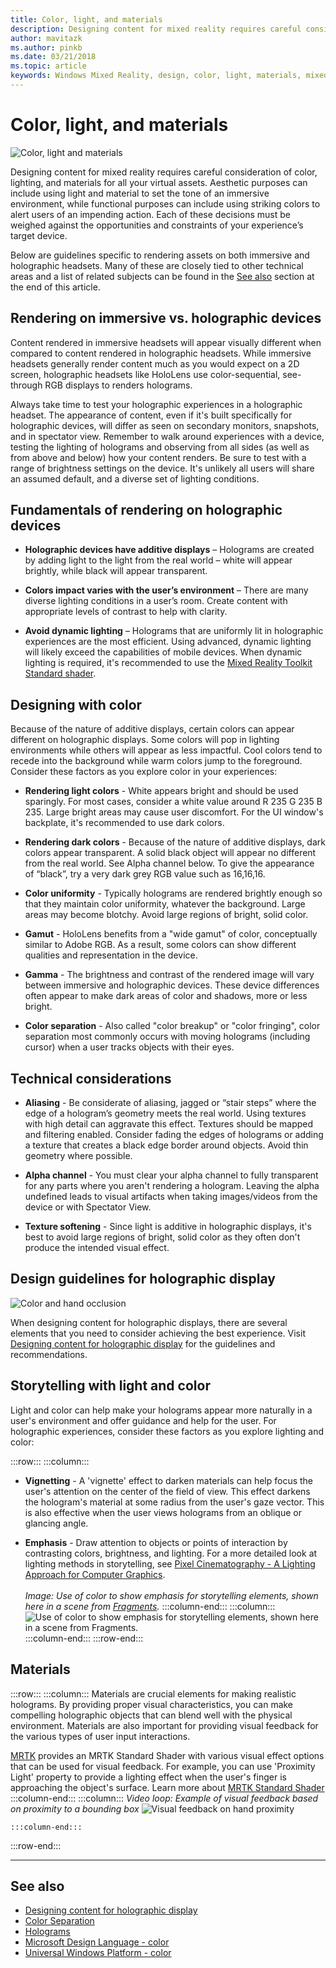 ```yaml
---
title: Color, light, and materials
description: Designing content for mixed reality requires careful consideration of color, lighting, and materials for all visual assets.
author: mavitazk
ms.author: pinkb 
ms.date: 03/21/2018
ms.topic: article
keywords: Windows Mixed Reality, design, color, light, materials, mixed reality headset, windows mixed reality headset, virtual reality headset, HoloLens, MRTK, Mixed Reality Toolkit
---
```


# Color, light, and materials

![Color, light and materials](images/RemoteRendering.jpg)

Designing content for mixed reality requires careful consideration of color, lighting, and materials for all your virtual assets. Aesthetic purposes can include using light and material to set the tone of an immersive environment, while functional purposes can include using striking colors to alert users of an impending action. Each of these decisions must be weighed against the opportunities and constraints of your experience’s target device.

Below are guidelines specific to rendering assets on both immersive and holographic headsets. Many of these are closely tied to other technical areas and a list of related subjects can be found in the [See also](color-light-and-materials.md#see-also) section at the end of this article.

## Rendering on immersive vs. holographic devices

Content rendered in immersive headsets will appear visually different when compared to content rendered in holographic headsets. While immersive headsets generally render content much as you would expect on a 2D screen, holographic headsets like HoloLens use color-sequential, see-through RGB displays to renders holograms.

Always take time to test your holographic experiences in a holographic headset. The appearance of content, even if it's built specifically for holographic devices, will differ as seen on secondary monitors, snapshots, and in spectator view. Remember to walk around experiences with a device, testing the lighting of holograms and observing from all sides (as well as from above and below) how your content renders. Be sure to test with a range of brightness settings on the device. It's unlikely all users will share an assumed default, and a diverse set of lighting conditions.

## Fundamentals of rendering on holographic devices

* **Holographic devices have additive displays** – Holograms are created by adding light to the light from the real world – white will appear brightly, while black will appear transparent.

* **Colors impact varies with the user’s environment** – There are many diverse lighting conditions in a user’s room. Create content with appropriate levels of contrast to help with clarity.

* **Avoid dynamic lighting** – Holograms that are uniformly lit in holographic experiences are the most efficient. Using advanced, dynamic lighting will likely exceed the capabilities of mobile devices. When dynamic lighting is required, it's recommended to use the [Mixed Reality Toolkit Standard shader](https://github.com/microsoft/MixedRealityToolkit-Unity/blob/mrtk_release/Documentation/README_MRTKStandardShader.md). 

## Designing with color

Because of the nature of additive displays, certain colors can appear different on holographic displays. Some colors will pop in lighting environments while others will appear as less impactful. Cool colors tend to recede into the background while warm colors jump to the foreground. Consider these factors as you explore color in your experiences:

* **Rendering light colors** - White appears bright and should be used sparingly. For most cases, consider a white value around R 235 G 235 B 235. Large bright areas may cause user discomfort. For the UI window's backplate, it's recommended to use dark colors.

* **Rendering dark colors** - Because of the nature of additive displays, dark colors appear transparent. A solid black object will appear no different from the real world. See Alpha channel below. To give the appearance of “black”, try a very dark grey RGB value such as 16,16,16.

* **Color uniformity** - Typically holograms are rendered brightly enough so that they maintain color uniformity, whatever the background. Large areas may become blotchy. Avoid large regions of bright, solid color.

* **Gamut** - HoloLens benefits from a "wide gamut" of color, conceptually similar to Adobe RGB. As a result, some colors can show different qualities and representation in the device.

* **Gamma** - The brightness and contrast of the rendered image will vary between immersive and holographic devices. These device differences often appear to make dark areas of color and shadows, more or less bright.

* **Color separation** - Also called "color breakup" or "color fringing", color separation most commonly occurs with moving holograms (including cursor) when a user tracks objects with their eyes.

## Technical considerations

* **Aliasing** - Be considerate of aliasing, jagged or “stair steps” where the edge of a hologram’s geometry meets the real world. Using textures with high detail can aggravate this effect. Textures should be mapped and filtering enabled. Consider fading the edges of holograms or adding a texture that creates a black edge border around objects. Avoid thin geometry where possible.

* **Alpha channel** - You must clear your alpha channel to fully transparent for any parts where you aren't rendering a hologram. Leaving the alpha undefined leads to visual artifacts when taking images/videos from the device or with Spectator View.

* **Texture softening** - Since light is additive in holographic displays, it's best to avoid large regions of bright, solid color as they often don't produce the intended visual effect.

## Design guidelines for holographic display

![Color and hand occlusion](images/color_handocclusion.jpg)

When designing content for holographic displays, there are several elements that you need to consider achieving the best experience. Visit [Designing content for holographic display](designing-content-for-holographic-display.md) for the guidelines and recommendations.

## Storytelling with light and color

Light and color can help make your holograms appear more naturally in a user's environment and offer guidance and help for the user. For holographic experiences, consider these factors as you explore lighting and color:

:::row:::
    :::column:::
* **Vignetting** - A 'vignette' effect to darken materials can help focus the user's attention on the center of the field of view. This effect darkens the hologram's material at some radius from the user's gaze vector. This is also effective when the user views holograms from an oblique or glancing angle.

* **Emphasis** - Draw attention to objects or points of interaction by contrasting colors, brightness, and lighting. For a more detailed look at lighting methods in storytelling, see [Pixel Cinematography - A Lighting Approach for Computer Graphics](http://media.siggraph.org/education/cgsource/Archive/ConfereceCourses/S96/course30.pdf).<br>
        <br>
        *Image: Use of color to show emphasis for storytelling elements, shown here in a scene from [Fragments](https://www.microsoft.com/p/fragments/9nblggh5ggm8).*
    :::column-end:::
        :::column:::
        ![Use of color to show emphasis for storytelling elements, shown here in a scene from Fragments.](images/640px-fragments.jpg)<br>
    :::column-end:::
:::row-end:::

## Materials

:::row:::
    :::column:::
Materials are crucial elements for making realistic holograms. By providing proper visual characteristics, you can make compelling holographic objects that can blend well with the physical environment. Materials are also important for providing visual feedback for the various types of user input interactions.  

[MRTK](https://github.com/Microsoft/MixedRealityToolkit-Unity) provides an MRTK Standard Shader with various visual effect options that can be used for visual feedback. For example, you can use 'Proximity Light' property to provide a lighting effect when the user's finger is approaching the object's surface. Learn more about [MRTK Standard Shader](https://microsoft.github.io/MixedRealityToolkit-Unity/Documentation/README_MRTKStandardShader.html)
    :::column-end:::
        :::column:::
    *Video loop: Example of visual feedback based on proximity to a bounding box*
    ![Visual feedback on hand proximity](images/HoloLens2_Proximity.gif)

    :::column-end:::
:::row-end:::
<br>

---

## See also
* [Designing content for holographic display](designing-content-for-holographic-display.md)
* [Color Separation](../develop/platform-capabilities-and-apis/hologram-stability.md#color-separation)
* [Holograms](../discover/hologram.md)
* [Microsoft Design Language - color](https://www.microsoft.com/design/color)
* [Universal Windows Platform - color](https://docs.microsoft.com/windows/uwp/style/color)
